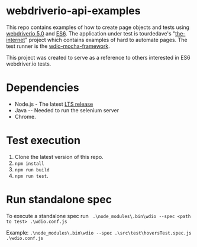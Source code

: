 # webdriverio-api-examples
This repo contains examples of how to create page objects and tests using [webdriverio 5.0](https://github.com/webdriverio/webdriverio/tree/master/packages) and [ES6](http://es6-features.org/#Constants). The application under test is tourdedave's "[the-internet](https://github.com/tourdedave/the-internet)" project which contains examples of hard to automate pages. The test runner is the [wdio-mocha-framework](https://github.com/webdriverio/webdriverio/tree/master/packages/wdio-mocha-framework). 

This project was created to serve as a reference to others interested in ES6 webdriver.io tests.

# Dependencies
* Node.js - The latest [LTS release](https://nodejs.org/en/)
* Java -- Needed to run the selenium server
* Chrome.

# Test execution
1) Clone the latest version of this repo.
2) ```npm install```
3) ```npm run build```
4) ```npm run test```.

# Run standalone spec
To execute a standalone spec run  ``` .\node_modules\.bin\wdio --spec <path to test> .\wdio.conf.js```

Example:
```.\node_modules\.bin\wdio --spec .\src\test\hoversTest.spec.js .\wdio.conf.js```